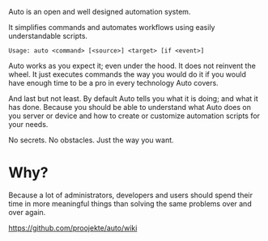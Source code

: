 Auto is an open and well designed automation system.

It simplifies commands and automates workflows using easily understandable scripts.

    Usage: auto <command> [<source>] <target> [if <event>]

Auto works as you expect it; even under the hood. It does not reinvent the wheel. It just executes commands the way you would do it if you would have enough time to be a pro in every technology Auto covers.

And last but not least. By default Auto tells you what it is doing; and what it has done. Because you should be able to understand what Auto does on you server or device and how to create or customize automation scripts for your needs.

No secrets. No obstacles. Just the way you want.

# Why?

Because a lot of administrators, developers and users should spend their time in more meaningful things than solving the same problems over and over again.

https://github.com/proojekte/auto/wiki
